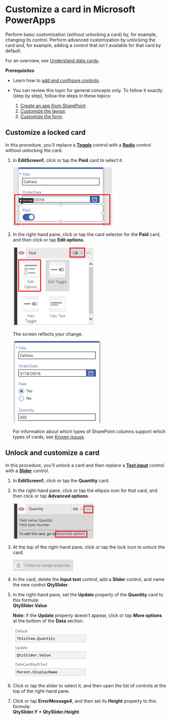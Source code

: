 <properties
	pageTitle="Customize a card | Microsoft PowerApps"
	description="Perform basic and advanced customization on a card"
	services=""
	suite="powerapps"
	documentationCenter=""
	authors="AFTOwen"
	manager="anneta"
	editor=""
	tags="" />

<tags
ms.service="powerapps"
ms.devlang="na"
ms.topic="article"
ms.tgt_pltfrm="na"
ms.workload="na"
ms.date="10/30/2016"
ms.author="anneta"/>

# Customize a card in Microsoft PowerApps #
Perform basic customization (without unlocking a card) by, for example, changing its control. Perform advanced customization by unlocking the card and, for example, adding a control that isn't available for that card by default.

For an overview, see [Understand data cards](working-with-cards.md).

**Prerequisites**

- Learn how to [add and configure controls](add-configure-controls.md).
- You can review this topic for general concepts only. To follow it exactly (step by step), follow the steps in these topics:

	1. [Create an app from SharePoint](app-from-sharepoint.md).
	1. [Customize the layout](customize-layout-sharepoint.md).
	1. [Customize the form](customize-forms-sharepoint.md).

## Customize a locked card ##
In this procedure, you'll replace a **[Toggle](control-toggle.md)** control with a **[Radio](control-radio.md)** control without unlocking the card.

1. In **EditScreen1**, click or tap the **Paid** card to select it.

	![](./media/customize-card/select-paid-card.png)

1. In the right-hand pane, click or tap the card selector for the **Paid** card, and then click or tap **Edit options**.

	![](./media/customize-card/select-radio.png)

	The screen reflects your change.

	![](./media/customize-card/display-radio.png)

	For information about which types of SharePoint columns support which types of cards, see [Known issues](connection-sharepoint-online.md#known-issues).

## Unlock and customize a card ##
In this procedure, you'll unlock a card and then replace a **[Text input](control-text-input.md)** control with a **[Slider](control-slider.md)** control.

1. In **EditScreen1**, click or tap the **Quantity** card.

1. In the right-hand pane, click or tap the ellipsis icon for that card, and then click or tap **Advanced options**.

	![Open Advanced options](./media/customize-card/qty-advanced-options.png)

1. At the top of the right-hand pane, click or tap the lock icon to unlock the card.

	![Unlock a card](./media/customize-card/unlock-card.png)

1. In the card, delete the **Input text** control, add a **Slider** control, and name the new control **QtySlider**.

1.  In the right-hand pane, set the **Update** property of the **Quantity** card to this formula:<br>
**QtySlider.Value**

	**Note**: If the **Update** property doesn't appear, click or tap **More options** at the bottom of the **Data** section.

	![Set the Update property](./media/customize-card/set-qty-update.png)

1. Click or tap the slider to select it, and then open the list of controls at the top of the right-hand pane.

1. Click or tap **ErrorMessage4**, and then set its **Height** property to this formula:<br>
**QtySlider.Y + QtySlider.Height**
